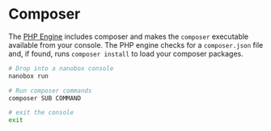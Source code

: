 # Composer

The [PHP Engine](https://github.com/nanobox-io/nanobox-engine-php) includes composer and makes the `composer` executable available from your console. The PHP engine checks for a `composer.json` file and, if found, runs `composer install` to load your composer packages.

```bash
# Drop into a nanobox console
nanobox run

# Run composer commands
composer SUB COMMAND

# exit the console
exit
```
